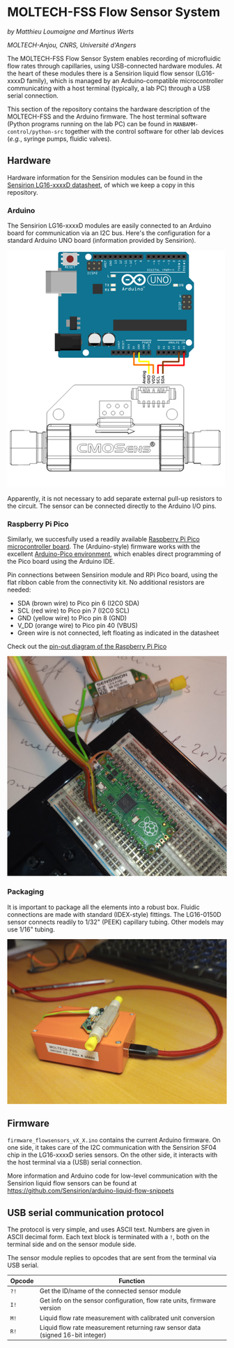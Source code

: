 # MOLTECH-FSS Flow Sensor System

*by Matthieu Loumaigne and Martinus Werts*

*MOLTECH-Anjou, CNRS, Université d'Angers*

The MOLTECH-FSS Flow Sensor System enables recording of microfluidic flow rates through capillaries, using USB-connected hardware modules. At the heart of these modules there is a Sensirion liquid flow sensor (LG16-xxxxD family), which is managed by an Arduino-compatible microcontroller communicating with a host terminal (typically, a lab PC) through a USB serial connection.

This section of the repository contains the hardware description of the MOLTECH-FSS and the Arduino firmware. The host terminal software (Python programs running on the lab PC) can be found in `MANBAMM-control/python-src` together with the control software for other lab devices (*e.g.*, syringe pumps, fluidic valves).

## Hardware


Hardware information for the Sensirion modules can be found in the [Sensirion LG16-xxxxD datasheet](https://github.com/mhvwerts/MANBAMM-control/blob/main/MOLTECH-flow-sensor-system/res/Sensirion_Liquid_Flow_Meters_LG16_xxxxD_Datasheet.pdf), of which we keep a copy in this repository.

### Arduino

The Sensirion LG16-xxxxD modules are easily connected to an Arduino board for communication via an I2C bus. Here's the configuration for a standard Arduino UNO board (information provided by Sensirion).

![Schematic of connection between LG16 sensor and Arduino UNO board](./res/LG16-xxxxD-i2cconnectionarduino.png)

Apparently, it is not necessary to add separate external pull-up resistors to the circuit. The sensor can be connected directly to the Arduino I/O pins.

### Raspberry Pi Pico

Similarly, we succesfully used a readily available [Raspberry Pi Pico microcontroller board]( https://www.raspberrypi.com/documentation/microcontrollers/pico-series.html#pico-1-family). The (Arduino-style) firmware works with the excellent [Arduino-Pico environment](https://arduino-pico.readthedocs.io/en/stable/), which enables direct programming of the Pico board using the Arduino IDE.

Pin connections between Sensirion module and RPi Pico board, using the flat ribbon cable from the connectivity kit. No additional resistors are needed:

- SDA (brown wire) to Pico pin 6 (I2C0 SDA)
- SCL (red wire) to Pico pin 7 (I2C0 SCL)
- GND (yellow wire) to Pico pin 8 (GND)
- V_DD (orange wire) to Pico pin 40 (VBUS)
- Green wire is not connected, left floating as indicated in the datasheet

Check out the [pin-out diagram of the Raspberry Pi Pico](https://github.com/mhvwerts/MANBAMM-control/blob/main/MOLTECH-flow-sensor-system/res/Pico-R3-A4-Pinout.pdf)

![First contact between Sensirion flow sensor module and Raspberry Pi Pico (RP2040)](./res/SensirionRPiPico_small.jpg)

### Packaging

It is important to package all the elements into a robust box. Fluidic connections are made with standard (IDEX-style) fittings. The LG16-0150D sensor connects readily to 1/32" (PEEK) capillary tubing. Other models may use 1/16" tubing.

![Suggestion for a nice flow sensor box](./res/MOLTECH-FSS-02-241209-800.jpg)


## Firmware

`firmware_flowsensors_vX_X.ino` contains the current Arduino firmware. On one side, it takes care of the I2C communication with the Sensirion SF04 chip in the LG16-xxxxD series sensors. On the other side, it interacts with the host terminal via a (USB) serial connection.


More information and Arduino code for low-level communication with the Sensirion liquid flow sensors can be found at https://github.com/Sensirion/arduino-liquid-flow-snippets


## USB serial communication protocol

The protocol is very simple, and uses ASCII text. Numbers are given in ASCII decimal form. Each text block is terminated with a `!`, both on the terminal side and on the sensor module side.

The sensor module replies to opcodes that are sent from the terminal via USB serial.

| Opcode  | Function                                 |
|---------|------------------------------------------|
| `?!`    | Get the ID/name of the connected sensor module  |
| `I!`    | Get info on the sensor configuration, flow rate units, firmware version |
| `M!`    | Liquid flow rate measurement with calibrated unit conversion  |
| `R!`    | Liquid flow rate measurement returning raw sensor data (signed 16-bit integer) |

